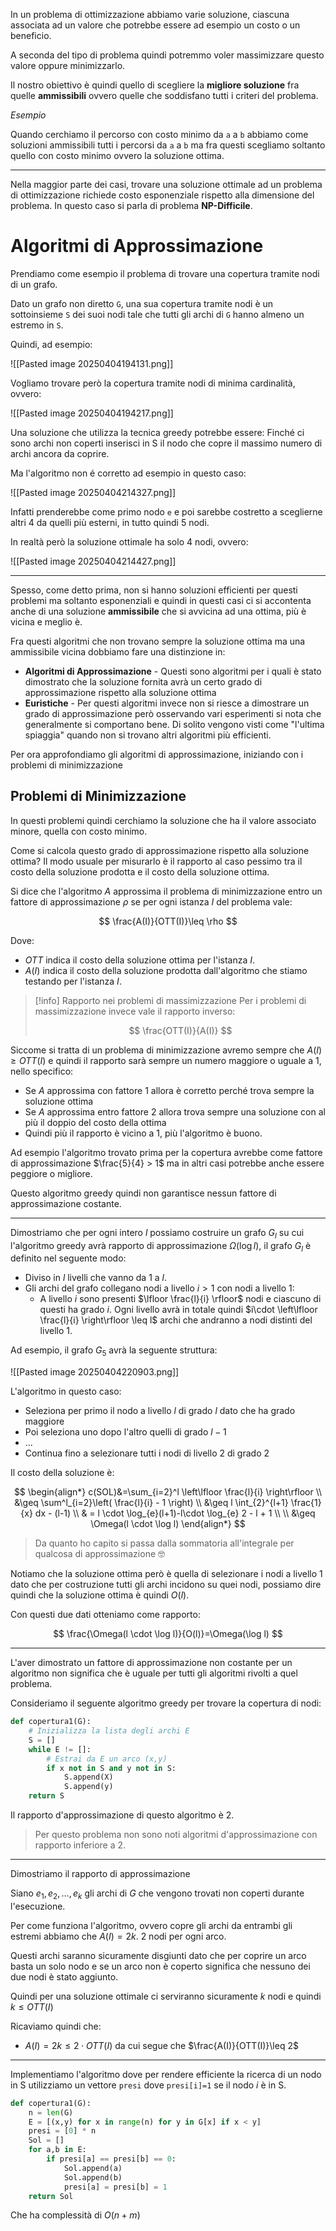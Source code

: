 In un problema di ottimizzazione abbiamo varie soluzione, ciascuna associata ad un valore che potrebbe essere ad esempio un costo o un beneficio.

A seconda del tipo di problema quindi potremmo voler massimizzare questo valore oppure minimizzarlo.

Il nostro obiettivo è quindi quello di scegliere la **migliore soluzione** fra quelle **ammissibili** ovvero quelle che soddisfano tutti i criteri del problema.

_Esempio_

Quando cerchiamo il percorso con costo minimo da `a` a `b` abbiamo come soluzioni ammissibili tutti i percorsi da `a` a `b` ma fra questi scegliamo soltanto quello con costo minimo ovvero la soluzione ottima.

---

Nella maggior parte dei casi, trovare una soluzione ottimale ad un problema di ottimizzazione richiede costo esponenziale rispetto alla dimensione del problema. In questo caso si parla di problema **NP-Difficile**.


# Algoritmi di Approssimazione
Prendiamo come esempio il problema di trovare una copertura tramite nodi di un grafo.

Dato un grafo non diretto `G`, una sua copertura tramite nodi è un sottoinsieme `S` dei suoi nodi tale che tutti gli archi di `G` hanno almeno un estremo in `S`.

Quindi, ad esempio:

![[Pasted image 20250404194131.png]]

Vogliamo trovare però la copertura tramite nodi di minima cardinalità, ovvero:

![[Pasted image 20250404194217.png]]

Una soluzione che utilizza la tecnica greedy potrebbe essere: Finché ci sono archi non coperti inserisci in S il nodo che copre il massimo numero di archi ancora da coprire.

Ma l'algoritmo non é corretto ad esempio in questo caso:

![[Pasted image 20250404214327.png]]

Infatti prenderebbe come primo nodo `e` e poi sarebbe costretto a sceglierne altri 4 da quelli più esterni, in tutto quindi 5 nodi.

In realtà però la soluzione ottimale ha solo 4 nodi, ovvero:

![[Pasted image 20250404214427.png]]

---

Spesso, come detto prima, non si hanno soluzioni efficienti per questi problemi ma soltanto esponenziali e quindi in questi casi ci si accontenta anche di una soluzione **ammissibile** che si avvicina ad una ottima, più è vicina e meglio è.

Fra questi algoritmi che non trovano sempre la soluzione ottima ma una ammissibile vicina dobbiamo fare una distinzione in:
- **Algoritmi di Approssimazione** - Questi sono algoritmi per i quali è stato dimostrato che la soluzione fornita avrà un certo grado di approssimazione rispetto alla soluzione ottima
- **Euristiche** - Per questi algoritmi invece non si riesce a dimostrare un grado di approssimazione però osservando vari esperimenti si nota che generalmente si comportano bene. Di solito vengono visti come "l'ultima spiaggia" quando non si trovano altri algoritmi più efficienti.

Per ora approfondiamo gli algoritmi di approssimazione, iniziando con i problemi di minimizzazione
## Problemi di Minimizzazione
In questi problemi quindi cerchiamo la soluzione che ha il valore associato minore, quella con costo minimo.

Come si calcola questo grado di approssimazione rispetto alla soluzione ottima? Il modo usuale per misurarlo è il rapporto al caso pessimo tra il costo della soluzione prodotta e il costo della soluzione ottima.

Si dice che l'algoritmo $A$ approssima il problema di minimizzazione entro un fattore di approssimazione $\rho$ se per ogni istanza $I$ del problema vale:

$$
\frac{A(I)}{OTT(I)}\leq \rho
$$

Dove:
- $OTT$ indica il costo della soluzione ottima per l'istanza $I$.
- $A(I)$ indica il costo della soluzione prodotta dall'algoritmo che stiamo testando per l'istanza $I$.

> [!info] Rapporto nei problemi di massimizzazione
> Per i problemi di massimizzazione invece vale il rapporto inverso:
>
>$$
>\frac{OTT(I)}{A(I)}
>$$

Siccome si tratta di un problema di minimizzazione avremo sempre che $A(I)\geq OTT(I)$ e quindi il rapporto sarà sempre un numero maggiore o uguale a 1, nello specifico:
- Se $A$ approssima con fattore 1 allora è corretto perché trova sempre la soluzione ottima
- Se $A$ approssima entro fattore 2 allora trova sempre una soluzione con al più il doppio del costo della ottima
- Quindi più il rapporto è vicino a 1, più l'algoritmo è buono.

Ad esempio l'algoritmo trovato prima per la copertura avrebbe come fattore di approssimazione $\frac{5}{4} > 1$ ma in altri casi potrebbe anche essere peggiore o migliore.

Questo algoritmo greedy quindi non garantisce nessun fattore di approssimazione costante.

---

Dimostriamo che per ogni intero $l$ possiamo costruire un grafo $G_{l}$ su cui l'algoritmo greedy avrà rapporto di approssimazione $\Omega (\log l)$, il grafo $G_{l}$ è definito nel seguente modo:

- Diviso in $l$ livelli che vanno da 1 a $l$.
- Gli archi del grafo collegano nodi a livello $i>1$ con nodi a livello 1:
	- A livello $i$ sono presenti $\lfloor \frac{l}{i} \rfloor$ nodi e ciascuno di questi ha grado $i$. Ogni livello avrà in totale quindi $i\cdot \left\lfloor  \frac{l}{i}  \right\rfloor \leq l$ archi che andranno a nodi distinti del livello 1.

Ad esempio, il grafo $G_{5}$ avrà la seguente struttura:

![[Pasted image 20250404220903.png]]

L'algoritmo in questo caso:
- Seleziona per primo il nodo a livello $l$ di grado $l$ dato che ha grado maggiore
- Poi seleziona uno dopo l'altro quelli di grado $l-1$
- ...
- Continua fino a selezionare tutti i nodi di livello 2 di grado 2

Il costo della soluzione è:

$$
\begin{align*}
c(SOL)&=\sum_{i=2}^l \left\lfloor  \frac{l}{i}  \right\rfloor  \\
&\geq \sum^l_{i=2}\left( \frac{l}{i} - 1 \right) \\
&\geq l \int_{2}^{l+1} \frac{1}{x} dx - (l-1) \\
& = l \cdot \log_{e}(l+1)-l\cdot \log_{e} 2 - l + 1 \\ \\
&\geq \Omega(l \cdot \log l)
\end{align*}
$$

> Da quanto ho capito si passa dalla sommatoria all'integrale per qualcosa di approssimazione 🤓

Notiamo che la soluzione ottima però è quella di selezionare i nodi a livello 1 dato che per costruzione tutti gli archi incidono su quei nodi, possiamo dire quindi che la soluzione ottima è quindi $O(l)$.

Con questi due dati otteniamo come rapporto:

$$
\frac{\Omega(l \cdot \log l)}{O(l)}=\Omega(\log l)
$$

---

L'aver dimostrato un fattore di approssimazione non costante per un algoritmo non significa che è uguale per tutti gli algoritmi rivolti a quel problema.

Consideriamo il seguente algoritmo greedy per trovare la copertura di nodi:

```python
def copertura1(G):
	# Inizializza la lista degli archi E
	S = []
	while E != []:
		# Estrai da E un arco (x,y)
		if x not in S and y not in S:
			S.append(X)
			S.append(y)
	return S
```

Il rapporto d'approssimazione di questo algoritmo è 2.

> Per questo problema non sono noti algoritmi d'approssimazione con rapporto inferiore a 2.

---

Dimostriamo il rapporto di approssimazione

Siano $e_{1},e_{2},\dots,e_{k}$ gli archi di $G$ che vengono trovati non coperti durante l'esecuzione.

Per come funziona l'algoritmo, ovvero copre gli archi da entrambi gli estremi abbiamo che $A(I)=2k$. 2 nodi per ogni arco.

Questi archi saranno sicuramente disgiunti dato che per coprire un arco basta un solo nodo e se un arco non è coperto significa che nessuno dei due nodi è stato aggiunto.

Quindi per una soluzione ottimale ci serviranno sicuramente $k$ nodi e quindi $k\leq OTT(I)$

Ricaviamo quindi che:
- $A(I)=2k\leq 2\cdot OTT(I)$ da cui segue che $\frac{A(I)}{OTT(I)}\leq 2$

---

Implementiamo l'algoritmo dove per rendere efficiente la ricerca di un nodo in S utilizziamo un vettore `presi` dove `presi[i]=1` se il nodo $i$ è in S.

```python
def copertura1(G):
	n = len(G)
	E = [(x,y) for x in range(n) for y in G[x] if x < y]
	presi = [0] * n
	Sol = []
	for a,b in E:
		if presi[a] == presi[b] == 0:
			Sol.append(a)
			Sol.append(b)
			presi[a] = presi[b] = 1
	return Sol
```

Che ha complessità di $O(n+m)$


